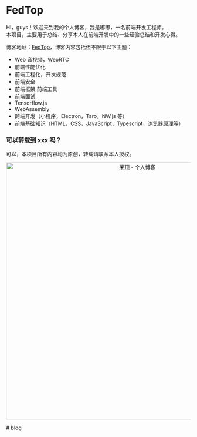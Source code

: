 # FedTop

Hi，guys！欢迎来到我的个人博客，我是嘟嘟，一名前端开发工程师。  
本项目，主要用于总结、分享本人在前端开发中的一些经验总结和开发心得。

博客地址：[FedTop](https://fedtop.com)，博客内容包括但不限于以下主题：

- Web 音视频，WebRTC
- 前端性能优化
- 前端工程化，开发规范
- 前端安全
- 前端框架,前端工具
- 前端面试
- Tensorflow.js
- WebAssembly
- 跨端开发（小程序，Electron，Taro，NW.js 等）
- 前端基础知识（HTML，CSS，JavaScript，Typescript，浏览器原理等）

### 可以转载到 xxx 吗？

可以，本项目所有内容均为原创，转载请联系本人授权。

<p align="center">
  <a href="https://fedtop.com" target="_blank" rel="noopener noreferrer">
    <img width="700" src="https://assets.fedtop.com/picbed/fedtop.png" alt="荣顶 - 个人博客">
  </a>
</p>
# blog
